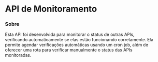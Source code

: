 # API de Monitoramento

### Sobre

Esta API foi desenvolvida para monitorar o status de outras APIs, verificando automaticamente se elas estão funcionando corretamente. Ela permite agendar verificações automáticas usando um cron job, além de oferecer uma rota para verificar manualmente o status das APIs monitoradas.
